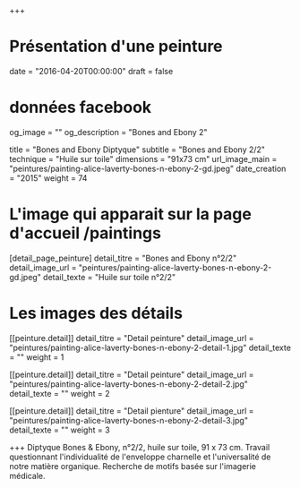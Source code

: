 +++
# Présentation d'une peinture
date = "2016-04-20T00:00:00"
draft = false

# données facebook
og_image = ""
og_description = "Bones and Ebony 2"

title = "Bones and Ebony Diptyque"
subtitle = "Bones and Ebony 2/2"
technique = "Huile sur toile"
dimensions = "91x73 cm"
url_image_main = "peintures/painting-alice-laverty-bones-n-ebony-2-gd.jpeg"
date_creation = "2015"
weight = 74

# L'image qui apparait sur la page d'accueil /paintings
[detail_page_peinture]
detail_titre = "Bones and Ebony n°2/2"
detail_image_url = "peintures/painting-alice-laverty-bones-n-ebony-2-gd.jpeg"
detail_texte = "Huile sur toile n°2/2"

# Les images des détails
[[peinture.detail]]
detail_titre = "Detail peinture"
detail_image_url = "peintures/painting-alice-laverty-bones-n-ebony-2-detail-1.jpg"
detail_texte = ""
weight = 1

[[peinture.detail]]
detail_titre = "Detail peinture"
detail_image_url = "peintures/painting-alice-laverty-bones-n-ebony-2-detail-2.jpg"
detail_texte = ""
weight = 2

[[peinture.detail]]
detail_titre = "Detail pienture"
detail_image_url = "peintures/painting-alice-laverty-bones-n-ebony-2-detail-3.jpg"
detail_texte = ""
weight = 3

+++
Diptyque Bones & Ebony, n°2/2, huile sur toile, 91 x 73 cm. Travail questionnant l'individualité de l'enveloppe charnelle et l'universalité de notre matière organique. Recherche de motifs basée sur l'imagerie médicale.
